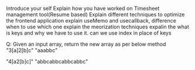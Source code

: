 Introduce your self
Explain how you have worked on Timesheet management tool(Resume based)
Explain different techniques to optimize the frontend application
explain useMemo and usecallback, difference when to use which one
explain the meorization techniques
expalin the what is keys and why we have to use it. can we use index in place of keys

Q: Given an input array, return the new array as per below method
"3[a]2[b]c"
"aaabbc"
 
"4[a2[b]c]"
"abbcabbcabbcabbc"